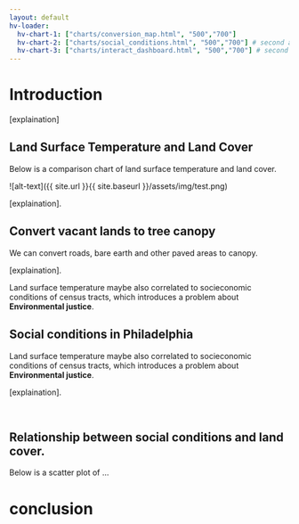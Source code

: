 ```yaml
---
layout: default
hv-loader:
  hv-chart-1: ["charts/conversion_map.html", "500","700"] 
  hv-chart-2: ["charts/social_conditions.html", "500","700"] # second argument is the desired height
  hv-chart-3: ["charts/interact_dashboard.html", "500","700"] # second argument is the desired height
---
```


# Introduction

[explaination]

## Land Surface Temperature and Land Cover

Below is a comparison chart of land surface temperature and land cover.

![alt-text]({{ site.url }}{{ site.baseurl }}/assets/img/test.png)

[explaination]. 

## Convert vacant lands to tree canopy

We can convert roads, bare earth and other paved areas to canopy. 

<div id="hv-chart-1"></div>

[explaination]. 

Land surface temperature maybe also correlated to socieconomic conditions of census tracts, which introduces a problem about **Environmental justice**.

## Social conditions in Philadelphia

Land surface temperature maybe also correlated to socieconomic conditions of census tracts, which introduces a problem about **Environmental justice**.

<div id="hv-chart-2"></div>

[explaination]. 

<br/>

## Relationship between social conditions and land cover.

Below is a scatter plot of ...

<div id="hv-chart-3"></div>


# conclusion
